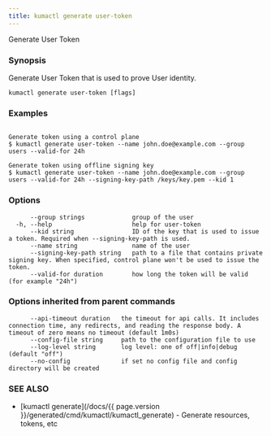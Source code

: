 ```yaml
---
title: kumactl generate user-token
---
```


Generate User Token

### Synopsis

Generate User Token that is used to prove User identity.

```
kumactl generate user-token [flags]
```

### Examples

```

Generate token using a control plane
$ kumactl generate user-token --name john.doe@example.com --group users --valid-for 24h

Generate token using offline signing key
$ kumactl generate user-token --name john.doe@example.com --group users --valid-for 24h --signing-key-path /keys/key.pem --kid 1

```

### Options

```
      --group strings             group of the user
  -h, --help                      help for user-token
      --kid string                ID of the key that is used to issue a token. Required when --signing-key-path is used.
      --name string               name of the user
      --signing-key-path string   path to a file that contains private signing key. When specified, control plane won't be used to issue the token.
      --valid-for duration        how long the token will be valid (for example "24h")
```

### Options inherited from parent commands

```
      --api-timeout duration   the timeout for api calls. It includes connection time, any redirects, and reading the response body. A timeout of zero means no timeout (default 1m0s)
      --config-file string     path to the configuration file to use
      --log-level string       log level: one of off|info|debug (default "off")
      --no-config              if set no config file and config directory will be created
```

### SEE ALSO

* [kumactl generate](/docs/{{ page.version }}/generated/cmd/kumactl/kumactl_generate)	 - Generate resources, tokens, etc

